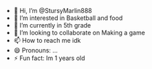- 👋 Hi, I’m @StursyMarlin888
- 👀 I’m interested in Basketball and food
- 🌱 I’m currently in 5th grade
- 💞️ I’m looking to collaborate on Making a game
- 📫 How to reach me idk
- 😄 Pronouns: ...
- ⚡ Fun fact: Im 1 years old

<!---
StursyMarlin888/StursyMarlin888 is a ✨ special ✨ repository because its `README.md` (this file) appears on your GitHub profile.
You can click the Preview link to take a look at your changes.
--->
